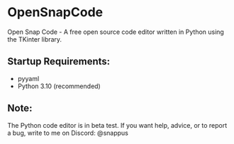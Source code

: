 # OpenSnapCode

Open Snap Code - A free open source code editor written in Python using the TKinter library.

## Startup Requirements:

- pyyaml
- Python 3.10 (recommended)

## Note:

The Python code editor is in beta test. If you want help, advice, or to report a bug, write to me on Discord: @snappus
